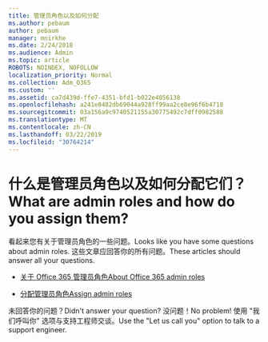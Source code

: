 ```yaml
---
title: 管理员角色以及如何分配
ms.author: pebaum
author: pebaum
manager: mnirkhe
ms.date: 2/24/2018
ms.audience: Admin
ms.topic: article
ROBOTS: NOINDEX, NOFOLLOW
localization_priority: Normal
ms.collection: Adm_O365
ms.custom: ''
ms.assetid: ca7d439d-ffe7-4351-bfd1-b022e4056138
ms.openlocfilehash: a241e8482db69044a928ff99aa2ce8e96f6b4718
ms.sourcegitcommit: 03a156a9c9740521155a30775492c7dff0982588
ms.translationtype: MT
ms.contentlocale: zh-CN
ms.lasthandoff: 03/22/2019
ms.locfileid: "30764214"
---
```

# <a name="what-are-admin-roles-and-how-do-you-assign-them"></a><span data-ttu-id="b29d5-102">什么是管理员角色以及如何分配它们？</span><span class="sxs-lookup"><span data-stu-id="b29d5-102">What are admin roles and how do you assign them?</span></span>

<span data-ttu-id="b29d5-103">看起来您有关于管理员角色的一些问题。</span><span class="sxs-lookup"><span data-stu-id="b29d5-103">Looks like you have some questions about admin roles.</span></span> <span data-ttu-id="b29d5-104">这些文章应回答你的所有问题。</span><span class="sxs-lookup"><span data-stu-id="b29d5-104">These articles should answer all your questions.</span></span>
  
- [<span data-ttu-id="b29d5-105">关于 Office 365 管理员角色</span><span class="sxs-lookup"><span data-stu-id="b29d5-105">About Office 365 admin roles</span></span>](https://support.office.com/article/About-Office-365-admin-roles-da585eea-f576-4f55-a1e0-87090b6aaa9d.aspx)
    
- [<span data-ttu-id="b29d5-106">分配管理员角色</span><span class="sxs-lookup"><span data-stu-id="b29d5-106">Assign admin roles</span></span>](https://support.office.com/article/assign-eac4d046-1afd-4f1a-85fc-8219c79e1504.aspx)
    
<span data-ttu-id="b29d5-107">未回答你的问题？</span><span class="sxs-lookup"><span data-stu-id="b29d5-107">Didn't answer your question?</span></span> <span data-ttu-id="b29d5-108">没问题！</span><span class="sxs-lookup"><span data-stu-id="b29d5-108">No problem!</span></span> <span data-ttu-id="b29d5-109">使用 "我们呼叫你" 选项与支持工程师交谈。</span><span class="sxs-lookup"><span data-stu-id="b29d5-109">Use the "Let us call you" option to talk to a support engineer.</span></span>
  

